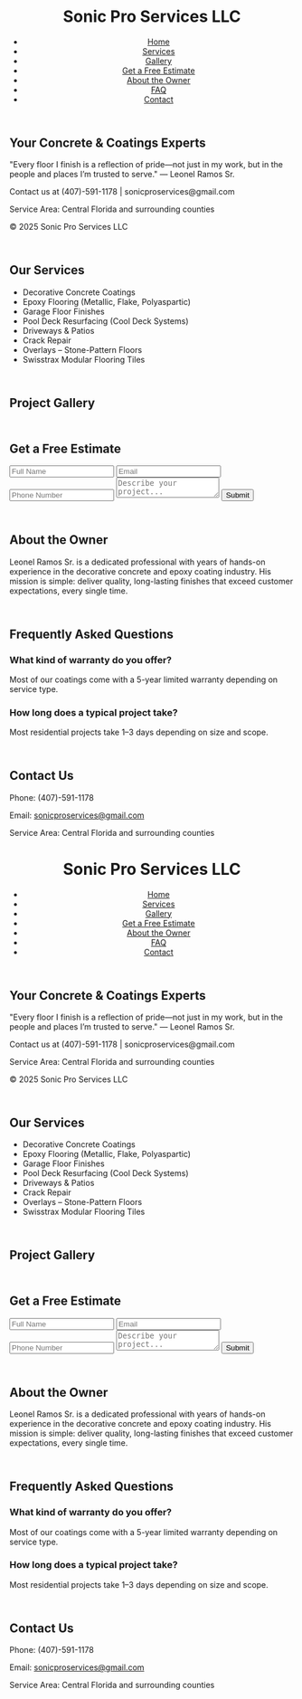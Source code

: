 <!-- index.html (Home Page) --><!DOCTYPE html><html lang="en">
<head>
  <meta charset="UTF-8" />
  <meta name="viewport" content="width=device-width, initial-scale=1.0" />
  <title>Sonic Pro Services LLC - Home</title>
  <link rel="stylesheet" href="styles.css" />
</head>
<body>
  <header>
    <div class="container">
      <h1>Sonic Pro Services LLC</h1>
      <nav>
        <ul>
          <li><a href="index.html">Home</a></li>
          <li><a href="services.html">Services</a></li>
          <li><a href="gallery.html">Gallery</a></li>
          <li><a href="estimate.html">Get a Free Estimate</a></li>
          <li><a href="about.html">About the Owner</a></li>
          <li><a href="faq.html">FAQ</a></li>
          <li><a href="contact.html">Contact</a></li>
        </ul>
      </nav>
    </div>
  </header>
  <main>
    <section>
      <h2>Your Concrete & Coatings Experts</h2>
      <p>
        "Every floor I finish is a reflection of pride—not just in my work, but in the
        people and places I’m trusted to serve." — Leonel Ramos Sr.
      </p>
    </section>
  </main>
  <footer>
    <p>Contact us at (407)-591-1178 | sonicproservices@gmail.com</p>
    <p>Service Area: Central Florida and surrounding counties</p>
    <p>&copy; 2025 Sonic Pro Services LLC</p>
  </footer>
</body>
</html><!-- services.html --><!DOCTYPE html><html lang="en">
<head>
  <meta charset="UTF-8" />
  <meta name="viewport" content="width=device-width, initial-scale=1.0" />
  <title>Services - Sonic Pro Services LLC</title>
  <link rel="stylesheet" href="styles.css" />
</head>
<body>
  <header>
    <!-- same nav as homepage -->
  </header>
  <main>
    <h2>Our Services</h2>
    <ul>
      <li>Decorative Concrete Coatings</li>
      <li>Epoxy Flooring (Metallic, Flake, Polyaspartic)</li>
      <li>Garage Floor Finishes</li>
      <li>Pool Deck Resurfacing (Cool Deck Systems)</li>
      <li>Driveways & Patios</li>
      <li>Crack Repair</li>
      <li>Overlays – Stone-Pattern Floors</li>
      <li>Swisstrax Modular Flooring Tiles</li>
    </ul>
  </main>
  <footer>
    <!-- same footer -->
  </footer>
</body>
</html><!-- gallery.html --><!DOCTYPE html><html lang="en">
<head>
  <meta charset="UTF-8" />
  <meta name="viewport" content="width=device-width, initial-scale=1.0" />
  <title>Gallery - Sonic Pro Services LLC</title>
  <link rel="stylesheet" href="styles.css" />
</head>
<body>
  <header>
    <!-- same nav as homepage -->
  </header>
  <main>
    <h2>Project Gallery</h2>
    <div class="gallery-grid">
      <!-- Images go here with <img src="images/filename.jpg" alt="description"> -->
    </div>
  </main>
  <footer>
    <!-- same footer -->
  </footer>
</body>
</html><!-- estimate.html --><!DOCTYPE html><html lang="en">
<head>
  <meta charset="UTF-8" />
  <meta name="viewport" content="width=device-width, initial-scale=1.0" />
  <title>Get a Free Estimate - Sonic Pro Services LLC</title>
  <link rel="stylesheet" href="styles.css" />
</head>
<body>
  <header>
    <!-- same nav as homepage -->
  </header>
  <main>
    <h2>Get a Free Estimate</h2>
    <form>
      <input type="text" placeholder="Full Name" required />
      <input type="email" placeholder="Email" required />
      <input type="tel" placeholder="Phone Number" required />
      <textarea placeholder="Describe your project..." required></textarea>
      <button type="submit">Submit</button>
    </form>
  </main>
  <footer>
    <!-- same footer -->
  </footer>
</body>
</html><!-- about.html --><!DOCTYPE html><html lang="en">
<head>
  <meta charset="UTF-8" />
  <meta name="viewport" content="width=device-width, initial-scale=1.0" />
  <title>About the Owner - Sonic Pro Services LLC</title>
  <link rel="stylesheet" href="styles.css" />
</head>
<body>
  <header>
    <!-- same nav -->
  </header>
  <main>
    <h2>About the Owner</h2>
    <p>Leonel Ramos Sr. is a dedicated professional with years of hands-on experience in the decorative concrete and epoxy coating industry. His mission is simple: deliver quality, long-lasting finishes that exceed customer expectations, every single time.</p>
  </main>
  <footer>
    <!-- same footer -->
  </footer>
</body>
</html><!-- faq.html --><!DOCTYPE html><html lang="en">
<head>
  <meta charset="UTF-8" />
  <meta name="viewport" content="width=device-width, initial-scale=1.0" />
  <title>FAQ - Sonic Pro Services LLC</title>
  <link rel="stylesheet" href="styles.css" />
</head>
<body>
  <header>
    <!-- nav -->
  </header>
  <main>
    <h2>Frequently Asked Questions</h2>
    <h3>What kind of warranty do you offer?</h3>
    <p>Most of our coatings come with a 5-year limited warranty depending on service type.</p>
    <h3>How long does a typical project take?</h3>
    <p>Most residential projects take 1–3 days depending on size and scope.</p>
  </main>
  <footer>
    <!-- footer -->
  </footer>
</body>
</html><!-- contact.html --><!DOCTYPE html><html lang="en">
<head>
  <meta charset="UTF-8" />
  <meta name="viewport" content="width=device-width, initial-scale=1.0" />
  <title>Contact - Sonic Pro Services LLC</title>
  <link rel="stylesheet" href="styles.css" />
</head>
<body>
  <header>
    <!-- nav -->
  </header>
  <main>
    <h2>Contact Us</h2>
    <p>Phone: (407)-591-1178</p>
    <p>Email: <a href="mailto:sonicproservices@gmail.com">sonicproservices@gmail.com</a></p>
    <p>Service Area: Central Florida and surrounding counties</p>
  </main>
  <footer>
    <!-- footer -->
  </footer>
</body>
</html><!-- index.html (Home Page) --><!DOCTYPE html><html lang="en">
<head>
  <meta charset="UTF-8" />
  <meta name="viewport" content="width=device-width, initial-scale=1.0" />
  <title>Sonic Pro Services LLC - Home</title>
  <link rel="stylesheet" href="styles.css" />
</head>
<body>
  <header>
    <div class="container">
      <h1>Sonic Pro Services LLC</h1>
      <nav>
        <ul>
          <li><a href="index.html">Home</a></li>
          <li><a href="services.html">Services</a></li>
          <li><a href="gallery.html">Gallery</a></li>
          <li><a href="estimate.html">Get a Free Estimate</a></li>
          <li><a href="about.html">About the Owner</a></li>
          <li><a href="faq.html">FAQ</a></li>
          <li><a href="contact.html">Contact</a></li>
        </ul>
      </nav>
    </div>
  </header>
  <main>
    <section>
      <h2>Your Concrete & Coatings Experts</h2>
      <p>
        "Every floor I finish is a reflection of pride—not just in my work, but in the
        people and places I’m trusted to serve." — Leonel Ramos Sr.
      </p>
    </section>
  </main>
  <footer>
    <p>Contact us at (407)-591-1178 | sonicproservices@gmail.com</p>
    <p>Service Area: Central Florida and surrounding counties</p>
    <p>&copy; 2025 Sonic Pro Services LLC</p>
  </footer>
</body>
</html><!-- services.html --><!DOCTYPE html><html lang="en">
<head>
  <meta charset="UTF-8" />
  <meta name="viewport" content="width=device-width, initial-scale=1.0" />
  <title>Services - Sonic Pro Services LLC</title>
  <link rel="stylesheet" href="styles.css" />
</head>
<body>
  <header>
    <!-- same nav as homepage -->
  </header>
  <main>
    <h2>Our Services</h2>
    <ul>
      <li>Decorative Concrete Coatings</li>
      <li>Epoxy Flooring (Metallic, Flake, Polyaspartic)</li>
      <li>Garage Floor Finishes</li>
      <li>Pool Deck Resurfacing (Cool Deck Systems)</li>
      <li>Driveways & Patios</li>
      <li>Crack Repair</li>
      <li>Overlays – Stone-Pattern Floors</li>
      <li>Swisstrax Modular Flooring Tiles</li>
    </ul>
  </main>
  <footer>
    <!-- same footer -->
  </footer>
</body>
</html><!-- gallery.html --><!DOCTYPE html><html lang="en">
<head>
  <meta charset="UTF-8" />
  <meta name="viewport" content="width=device-width, initial-scale=1.0" />
  <title>Gallery - Sonic Pro Services LLC</title>
  <link rel="stylesheet" href="styles.css" />
</head>
<body>
  <header>
    <!-- same nav as homepage -->
  </header>
  <main>
    <h2>Project Gallery</h2>
    <div class="gallery-grid">
      <!-- Images go here with <img src="images/filename.jpg" alt="description"> -->
    </div>
  </main>
  <footer>
    <!-- same footer -->
  </footer>
</body>
</html><!-- estimate.html --><!DOCTYPE html><html lang="en">
<head>
  <meta charset="UTF-8" />
  <meta name="viewport" content="width=device-width, initial-scale=1.0" />
  <title>Get a Free Estimate - Sonic Pro Services LLC</title>
  <link rel="stylesheet" href="styles.css" />
</head>
<body>
  <header>
    <!-- same nav as homepage -->
  </header>
  <main>
    <h2>Get a Free Estimate</h2>
    <form>
      <input type="text" placeholder="Full Name" required />
      <input type="email" placeholder="Email" required />
      <input type="tel" placeholder="Phone Number" required />
      <textarea placeholder="Describe your project..." required></textarea>
      <button type="submit">Submit</button>
    </form>
  </main>
  <footer>
    <!-- same footer -->
  </footer>
</body>
</html><!-- about.html --><!DOCTYPE html><html lang="en">
<head>
  <meta charset="UTF-8" />
  <meta name="viewport" content="width=device-width, initial-scale=1.0" />
  <title>About the Owner - Sonic Pro Services LLC</title>
  <link rel="stylesheet" href="styles.css" />
</head>
<body>
  <header>
    <!-- same nav -->
  </header>
  <main>
    <h2>About the Owner</h2>
    <p>Leonel Ramos Sr. is a dedicated professional with years of hands-on experience in the decorative concrete and epoxy coating industry. His mission is simple: deliver quality, long-lasting finishes that exceed customer expectations, every single time.</p>
  </main>
  <footer>
    <!-- same footer -->
  </footer>
</body>
</html><!-- faq.html --><!DOCTYPE html><html lang="en">
<head>
  <meta charset="UTF-8" />
  <meta name="viewport" content="width=device-width, initial-scale=1.0" />
  <title>FAQ - Sonic Pro Services LLC</title>
  <link rel="stylesheet" href="styles.css" />
</head>
<body>
  <header>
    <!-- nav -->
  </header>
  <main>
    <h2>Frequently Asked Questions</h2>
    <h3>What kind of warranty do you offer?</h3>
    <p>Most of our coatings come with a 5-year limited warranty depending on service type.</p>
    <h3>How long does a typical project take?</h3>
    <p>Most residential projects take 1–3 days depending on size and scope.</p>
  </main>
  <footer>
    <!-- footer -->
  </footer>
</body>
</html><!-- contact.html --><!DOCTYPE html><html lang="en">
<head>
  <meta charset="UTF-8" />
  <meta name="viewport" content="width=device-width, initial-scale=1.0" />
  <title>Contact - Sonic Pro Services LLC</title>
  <link rel="stylesheet" href="styles.css" />
</head>
<body>
  <header>
    <!-- nav -->
  </header>
  <main>
    <h2>Contact Us</h2>
    <p>Phone: (407)-591-1178</p>
    <p>Email: <a href="mailto:sonicproservices@gmail.com">sonicproservices@gmail.com</a></p>
    <p>Service Area: Central Florida and surrounding counties</p>
  </main>
  <footer>
    <!-- footer -->
  </footer>
</body>
</html>
